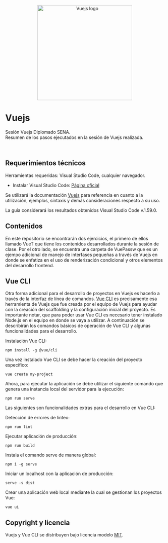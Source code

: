 <p align="center">
  <a href="https://es.vuejs.org/">
    <img src="https://vuejs.org/images/logo.png" alt="Vuejs logo" width="300" height="300">
  </a>
</p>

# Vuejs
Sesión Vuejs Diplomado SENA.
<br>
Resumen de los pasos ejecutados en la sesión de Vuejs realizada.

<br>

## Requerimientos técnicos

Herramientas requeridas: Visual Studio Code, cualquier navegador.

- Instalar Visual Studio Code: [Página oficial](https://code.visualstudio.com/Download)

Se utilizará la documentación [Vuejs](https://es.vuejs.org/v2/guide/) para referencia en cuanto a la utilización, ejemplos, síntaxis y demás consideraciones respecto a su uso.

La guía considerará los resultados obtenidos Visual Studio Code v.1.59.0.

## Contenidos 

En este repositorio se encontrarán dos ejercicios, el primero de ellos llamado VueT que tiene los contenidos desarrollados durante la sesión de clase. Por el otro lado, se encuentra una carpeta de VuePassw que es un ejempo adicional de manejo de interfases pequeñas a través de Vuejs en donde se enfatiza en el uso de renderización condicional y otros elementos del desarrollo frontend.

## Vue CLI

Otra forma adicional para el desarrollo de proyectos en Vuejs es hacerlo a través de la interfaz de línea de comandos. [Vue CLI](https://cli.vuejs.org/) es precisamente esa herramienta de Vuejs que fue creada por el equipo de Vuejs para ayudar con la creación del scaffolding y la configuración inicial del proyecto. Es importante notar, que para poder usar Vue CLI es necesario tener instalado Node.js en el equipo en donde se vaya a utilizar. A continuación se describirán los comandos básicos de operación de Vue CLI y algunas funcionalidades para el desarrollo.

Instalación Vue CLI:

```
npm install -g @vue/cli
```

Una vez instalado Vue CLI se debe hacer la creación del proyecto específico:

```
vue create my-project
```

Ahora, para ejecutar la aplicación se debe utilizar el siguiente comando que genera una instancia local del servidor para la ejecución:

```
npm run serve
```

Las siguientes son funcionalidades extras para el desarrollo en Vue CLI:

Detección de errores de linteo:
```
npm run lint
```

Ejecutar aplicación de producción:
```
npm run build
```

Instala el comando serve de manera global:
```
npm i -g serve
```

Iniciar un localhost con la aplicación de producción:
```
serve -s dist
```

Crear una aplicación web local mediante la cual se gestionan los proyectos Vue:
```
vue ui
```

## Copyright y licencia

Vuejs y Vue CLI se distribuyen bajo licencia modelo [MIT](https://github.com/vuejs/vue-cli/blob/dev/LICENSE).
